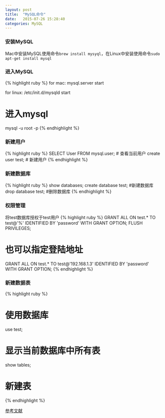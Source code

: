 ```yaml
---
layout: post
title:  "MySQL命令"
date:   2015-07-26 15:28:40
categories: MySQL
---
```


### 安装MySQL
Mac中安装MySQL使用命令`brew install mysyql`，在Linux中安装使用命令`sudo apt-get install mysql`

### 进入MySQL
{% highlight ruby %}
for mac:
mysql.server start

for linux:
/etc/init.d/mysqld start

# 进入mysql
mysql -u root -p
{% endhighlight %}


### 新建用户
{% highlight ruby %}
SELECT User FROM mysql.user;  # 查看当前用户
create user test;             # 新建用户
{% endhighlight %}

### 新建数据库
{% highlight ruby %}
show databases;
create database test; #新建数据库
drop database test;   #删除数据库
{% endhighlight %}

### 权限管理
将test数据库授权于test用户
{% highlight ruby %}
GRANT ALL ON test.* TO test@'%' IDENTIFIED BY 'password' WITH GRANT OPTION;
FLUSH PRIVILEGES; 
# 也可以指定登陆地址
GRANT ALL ON test.* TO test@'192.168.1.3' IDENTIFIED BY 'password'  WITH GRANT OPTION;
{% endhighlight %}

### 新建数据表
{% highlight ruby %}
# 使用数据库
use test;
# 显示当前数据库中所有表
show tables;
# 新建表

{% endhighlight %}


[参考文献][参考文献]

[参考文献]: https://www.digitalocean.com/community/tutorials/a-basic-mysql-tutorial
